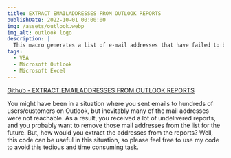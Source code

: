 ```yaml
---
title: EXTRACT EMAILADDRESSES FROM OUTLOOK REPORTS
publishDate: 2022-10-01 00:00:00
img: /assets/outlook.webp
img_alt: outlook logo
description: |
  This macro generates a list of e-mail addresses that have failed to be sent.
tags:
  - VBA
  - Microsoft Outlook
  - Microsoft Excel
---
```


[Github - EXTRACT EMAILADDRESSES FROM OUTLOOK REPORTS](https://github.com/Kentaro-Furukawa/Extract-EmailAddresses-From-Outlook-Reports)

You might have been in a situation where you sent emails to hundreds of users/customers on Outlook, but inevitably many of the mail addresses were not reachable. As a result, you received a lot of undelivered reports, and you probably want to remove those mail addresses from the list for the future. But, how would you extract the addresses from the reports? Well, this code can be useful in this situation, so please feel free to use my code to avoid this tedious and time consuming task.
